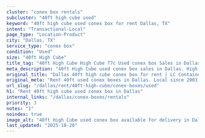```yaml
---
cluster: "conex box rentals"
subcluster: "40ft high cube used"
keyword: "40ft high cube used conex box for rent Dallas, TX"
intent: "Transactional-Local"
page_type: "Location-Product"
city: "Dallas, TX"
service_type: "conex box"
condition: "Used"
size: "40ft High Cube"
title_tag: "40ft High Cube High Cube T7c Used conex box Sales in Dallas | LC Container"
meta_description: "40ft High Cube used conex box sales in Dallas. High cube containers with extra height. Fast delivery, competitive pricing. Serving conex boxes area. Quote ID: 7U0. Call (214) 524-4168 for your free quote today."
original_title: "Dallas 40ft high cube conex box for rent | LC Container"
original_meta: "Rent 40ft used conex boxes in Dallas. Local since 2003. Flexible rental terms. Same-week delivery available. Get your free quote — call (214) 524-4168 today."
url_slug: "/dallas/rent/40ft-high-cube/conex-boxes/used"
h1: "Rent 40ft high cube used conex box in Dallas"
internal_links: "/dallas/conex-boxes/rentals"
priority: 3
notes: "1"
noindex: true
image_alt: "40ft High Cube used conex box available for delivery in Dallas"
last_updated: "2025-10-20"
---
```


<!-- TODO: Add unique city/inventory copy, images, and internal links here. -->
